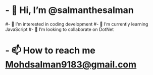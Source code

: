 # - 👋 Hi, I’m @salmanthesalman
 #- 👀 I’m interested in coding development
 #- 🌱 I’m currently learning JavaScript 
 #- 💞️ I’m looking to collaborate on DotNet
# - 📫 How to reach me Mohdsalman9183@gmail.com

<!---
salmanthesalman/salmanthesalman is a ✨ special ✨ repository because its `README.md` (this file) appears on your GitHub profile.
You can click the Preview link to take a look at your changes.
--->
